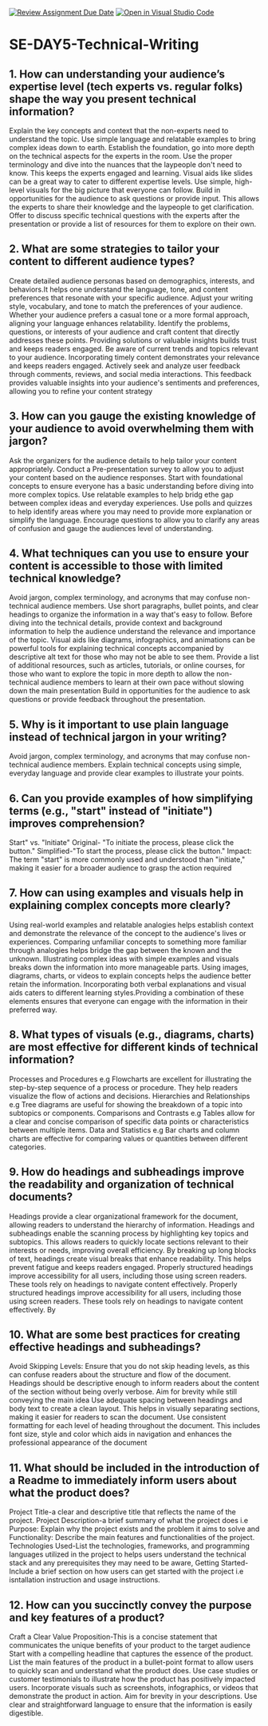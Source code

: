 [![Review Assignment Due Date](https://classroom.github.com/assets/deadline-readme-button-22041afd0340ce965d47ae6ef1cefeee28c7c493a6346c4f15d667ab976d596c.svg)](https://classroom.github.com/a/zsAR-pyY)
[![Open in Visual Studio Code](https://classroom.github.com/assets/open-in-vscode-2e0aaae1b6195c2367325f4f02e2d04e9abb55f0b24a779b69b11b9e10269abc.svg)](https://classroom.github.com/online_ide?assignment_repo_id=15648544&assignment_repo_type=AssignmentRepo)
# SE-DAY5-Technical-Writing
## 1. How can understanding your audience’s expertise level (tech experts vs. regular folks) shape the way you present technical information?
Explain the key concepts and context that the non-experts need to understand the topic. Use simple language and relatable examples to bring complex ideas down to earth.
Establish the foundation, go into more depth on the technical aspects for the experts in the room. Use the proper terminology and dive into the nuances that the laypeople don't need to know. This keeps the experts engaged and learning.
Visual aids like slides can be a great way to cater to different expertise levels. Use simple, high-level visuals for the big picture that everyone can follow. 
Build in opportunities for the audience to ask questions or provide input. This allows the experts to share their knowledge and the laypeople to get clarification.
Offer to discuss specific technical questions with the experts after the presentation or provide a list of resources for them to explore on their own. 

## 2. What are some strategies to tailor your content to different audience types?
Create detailed audience personas based on demographics, interests, and behaviors.It helps one understand the language, tone, and content preferences that resonate with your specific audience.
Adjust your writing style, vocabulary, and tone to match the preferences of your audience. Whether your audience prefers a casual tone or a more formal approach, aligning your language enhances relatability.
Identify the problems, questions, or interests of your audience and craft content that directly addresses these points. Providing solutions or valuable insights builds trust and keeps readers engaged.
Be aware of current trends and topics relevant to your audience. Incorporating timely content demonstrates your relevance and keeps readers engaged.
Actively seek and analyze user feedback through comments, reviews, and social media interactions. This feedback provides valuable insights into your audience's sentiments and preferences, allowing you to refine your content strategy

## 3. How can you gauge the existing knowledge of your audience to avoid overwhelming them with jargon?
Ask the organizers for the audience details to help tailor your content appropriately.
Conduct a Pre-presentation survey to allow you to adjust your content based on the audience responses.
Start with foundational concepts to ensure everyone has a basic understanding before diving into more complex topics.
Use relatable examples to help bridg ethe gap between complex ideas and everyday experiences.
Use polls and quizzes to help identify areas where you may need to provide more explanation or simplify the language.
Encourage questions to allow you to clarify any areas of confusion and gauge the audiences level of understanding.

## 4. What techniques can you use to ensure your content is accessible to those with limited technical knowledge?
Avoid jargon, complex terminology, and acronyms that may confuse non-technical audience members.
Use short paragraphs, bullet points, and clear headings to organize the information in a way that's easy to follow.
Before diving into the technical details, provide context and background information to help the audience understand the relevance and importance of the topic.
Visual aids like diagrams, infographics, and animations can be powerful tools for explaining technical concepts  accompanied by descriptive alt text for those who may not be able to see them.
Provide a list of additional resources, such as articles, tutorials, or online courses, for those who want to explore the topic in more depth to allow the non-technical audience members to learn at their own pace without slowing down the main presentation
Build in opportunities for the audience to ask questions or provide feedback throughout the presentation. 

## 5. Why is it important to use plain language instead of technical jargon in your writing?
Avoid jargon, complex terminology, and acronyms that may confuse non-technical audience members. Explain technical concepts using simple, everyday language and provide clear examples to illustrate your points.

## 6. Can you provide examples of how simplifying terms (e.g., "start" instead of "initiate") improves comprehension?
Start" vs. "Initiate"
Original- "To initiate the process, please click the button."
Simplified-"To start the process, please click the button."
Impact: The term "start" is more commonly used and understood than "initiate," making it easier for a broader audience to grasp the action required

## 7. How can using examples and visuals help in explaining complex concepts more clearly?
Using real-world examples and relatable analogies helps establish context and demonstrate the relevance of the concept to the audience's lives or experiences.
Comparing unfamiliar concepts to something more familiar through analogies helps bridge the gap between the known and the unknown.
Illustrating complex ideas with simple examples and visuals breaks down the information into more manageable parts.
Using images, diagrams, charts, or videos to explain concepts helps the audience better retain the information.
Incorporating both verbal explanations and visual aids caters to different learning styles.Providing a combination of these elements ensures that everyone can engage with the information in their preferred way.

## 8. What types of visuals (e.g., diagrams, charts) are most effective for different kinds of technical information?
Processes and Procedures e.g Flowcharts are excellent for illustrating the step-by-step sequence of a process or procedure. They help readers visualize the flow of actions and decisions.
Hierarchies and Relationships e.g Tree diagrams are useful for showing the breakdown of a topic into subtopics or components.
Comparisons and Contrasts e.g Tables allow for a clear and concise comparison of specific data points or characteristics between multiple items.
Data and Statistics e.g Bar charts and column charts are effective for comparing values or quantities between different categories.

## 9. How do headings and subheadings improve the readability and organization of technical documents?
Headings provide a clear organizational framework for the document, allowing readers to understand the hierarchy of information.
Headings and subheadings enable the scanning process by highlighting key topics and subtopics. This allows readers to quickly locate sections relevant to their interests or needs, improving overall efficiency.
By breaking up long blocks of text, headings create visual breaks that enhance readability. This helps prevent fatigue and keeps readers engaged.
Properly structured headings improve accessibility for all users, including those using screen readers. These tools rely on headings to navigate content effectively. 
Properly structured headings improve accessibility for all users, including those using screen readers. These tools rely on headings to navigate content effectively. By

## 10. What are some best practices for creating effective headings and subheadings?
Avoid Skipping Levels: Ensure that you do not skip heading levels, as this can confuse readers about the structure and flow of the document.
Headings should be descriptive enough to inform readers about the content of the section without being overly verbose. Aim for brevity while still conveying the main idea
Use adequate spacing between headings and body text to create a clean layout. This helps in visually separating sections, making it easier for readers to scan the document.
Use consistent formatting for each level of heading throughout the document. This includes font size, style  and color which aids in navigation and enhances the professional appearance of the document

## 11. What should be included in the introduction of a Readme to immediately inform users about what the product does?
Project Title-a clear and descriptive title that reflects the name of the project.
Project Description-a brief summary of what the project does i.e Purpose: Explain why the project exists and the problem it aims to solve and Functionality: Describe the main features and functionalities of the project.
Technologies Used-List the technologies, frameworks, and programming languages utilized in the project to helps users understand the technical stack and any prerequisites they may need to be aware,
Getting Started-Include a brief section on how users can get started with the project i.e isntallation instruction and usage instructions.

## 12. How can you succinctly convey the purpose and key features of a product?
Craft a Clear Value Proposition-This is a concise statement that communicates the unique benefits of your product to the target audience
Start with a compelling headline that captures the essence of the product.
List the main features of the product in a bullet-point format to allow users to quickly scan and understand what the product does.
Use case studies or customer testimonials to illustrate how the product has positively impacted users. 
Incorporate visuals such as screenshots, infographics, or videos that demonstrate the product in action.
Aim for brevity in your descriptions. Use clear and straightforward language to ensure that the information is easily digestible.

